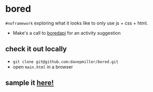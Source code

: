 # bored
`#noframework` exploring what it looks like to only use js + css + html.

* Make's a call to [boredapi](https://www.boredapi.com) for an activity suggestion

## check it out locally
* `git clone git@github.com:davepmiller/bored.git`
* open `main.html` in a browser

## sample it [here!](./index.html)
